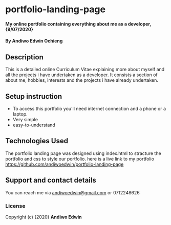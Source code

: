 # portfolio-landing-page
#### My online portfolio containing everything about me as a developer, {9/07/2020}
#### By **Andiwo Edwin Ochieng**
## Description
This is a detailed online Curriculum Vitae explaining more about myself and all the projects i have undertaken as a developer. It consists a section of about me, hobbies, interests and the projects i have already undertaken.
## Setup instruction
* To access this portfolio you'll need internet connection and a phone or a laptop.
* Very simple
* easy-to-understand
## Technologies Used
The portfolio landing page was designed using index.html to stracture the portfolio and css to style our portfolio.
here is a live link to my portfolio https://github.com/andiwoedwin/portfolio-landing-page
## Support and contact details
You can reach me via andiwoedwin@gmail.com or 0712248626
### License
Copyright (c) {2020} **Andiwo Edwin**
